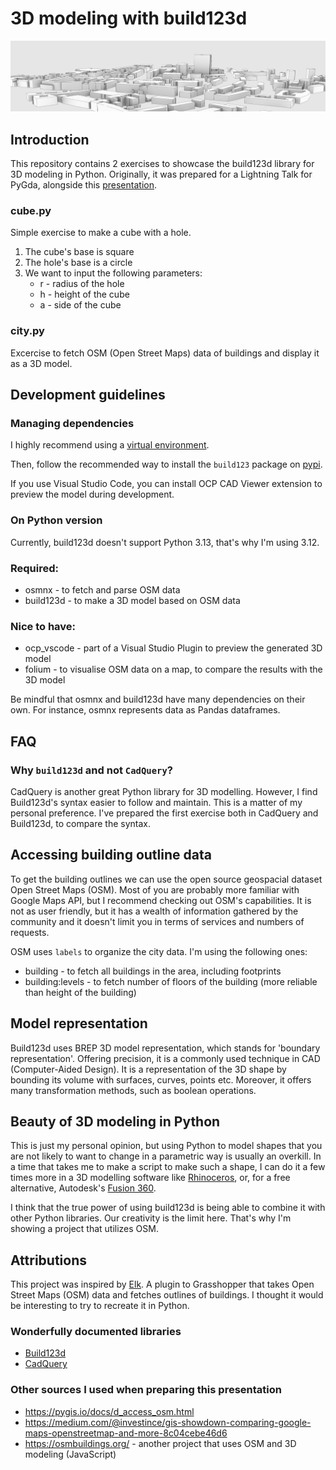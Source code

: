 # 3D modeling with build123d

![city](images/city.jpg)

## Introduction

This repository contains 2 exercises to showcase the build123d library for 3D modeling in Python. Originally, it was prepared for a Lightning Talk for PyGda, alongside this [presentation](https://slides.com/martasienkiewicz/deck-a7dc81/edit).

### cube.py

Simple exercise to make a cube with a hole.

1. The cube's base is square
1. The hole's base is a circle
1. We want to input the following parameters:
   - r - radius of the hole
   - h - height of the cube
   - a - side of the cube

### city.py

Excercise to fetch OSM (Open Street Maps) data of buildings and display it as a 3D model.

## Development guidelines

### Managing dependencies

I highly recommend using a [virtual environment](https://docs.python.org/3/library/venv).

Then, follow the recommended way to install the `build123` package on [pypi](https://pypi.org/project/build123d/).

If you use Visual Studio Code, you can install OCP CAD Viewer extension to preview the model during development.

### On Python version

Currently, build123d doesn't support Python 3.13, that's why I'm using 3.12.

### Required:

- osmnx - to fetch and parse OSM data
- build123d - to make a 3D model based on OSM data

### Nice to have:

- ocp_vscode - part of a Visual Studio Plugin to preview the generated 3D model
- folium - to visualise OSM data on a map, to compare the results with the 3D model

Be mindful that osmnx and build123d have many dependencies on their own. For instance, osmnx represents data as Pandas dataframes.

## FAQ

### Why `build123d` and not `CadQuery`?

CadQuery is another great Python library for 3D modelling. However, I find Build123d's syntax easier to follow and maintain. This is a matter of my personal preference. I've prepared the first exercise both in CadQuery and Build123d, to compare the syntax.

## Accessing building outline data

To get the building outlines we can use the open source geospacial dataset Open Street Maps (OSM). Most of you are probably more familiar with Google Maps API, but I recommend checking out OSM's capabilities. It is not as user friendly, but it has a wealth of information gathered by the community and it doesn't limit you in terms of services and numbers of requests. 

OSM uses `labels` to organize the city data. I'm using the following ones:

- building - to fetch all buildings in the area, including footprints
- building:levels - to fetch number of floors of the building (more reliable than height of the building)

## Model representation

Build123d uses BREP 3D model representation, which stands for 'boundary representation'. Offering precision, it is a commonly used technique in CAD (Computer-Aided Design).
It is a representation of the 3D shape by bounding its volume with surfaces, curves, points etc. Moreover, it offers many transformation methods, such as boolean operations.

## Beauty of 3D modeling in Python

This is just my personal opinion, but using Python to model shapes that you are not likely to want to change in a parametric way is usually an overkill. In a time that takes me to make a script to make such a shape, I can do it a few times more in a 3D modelling software like [Rhinoceros](https://www.rhino3d.com/), or, for a free alternative, Autodesk's [Fusion 360](https://www.autodesk.com/products/fusion-360/personal?msockid=1f1a99e05a7e6e1206748d9f5b7e6f34).

I think that the true power of using build123d is being able to combine it with other Python libraries. Our creativity is the limit here. That's why I'm showing a project that utilizes OSM.

## Attributions

This project was inspired by [Elk](https://www.food4rhino.com/en/app/elk). A plugin to Grasshopper that takes Open Street Maps (OSM) data and fetches outlines of buildings. I thought it would be interesting to try to recreate it in Python.

### Wonderfully documented libraries

- [Build123d](https://build123d.readthedocs.io/en/latest/index.html)
- [CadQuery](https://cadquery.readthedocs.io/en/latest/intro.html)

### Other sources I used when preparing this presentation

- https://pygis.io/docs/d_access_osm.html
- https://medium.com/@investince/gis-showdown-comparing-google-maps-openstreetmap-and-more-8c04cebe46d6
- https://osmbuildings.org/ - another project that uses OSM and 3D modeling (JavaScript)
